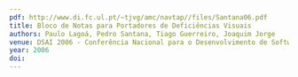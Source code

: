 ```yaml
---
pdf: http://www.di.fc.ul.pt/~tjvg/amc/navtap//files/Santana06.pdf
title: Bloco de Notas para Portadores de Deficiências Visuais
authors: Paulo Lagoá, Pedro Santana, Tiago Guerreiro, Joaquim Jorge
venue: DSAI 2006 - Conferência Nacional para o Desenvolvimento de Software para melhoria de Acessibilidade e combate à Infoexclusão. Vila Real, Portugal, March, 2006
year: 2006
doi: 
---
```

